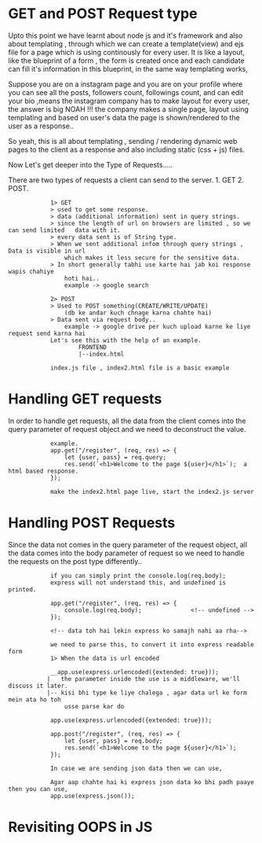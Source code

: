 # GET and POST Request type
Upto this point we have learnt about node js and it's framework and also about templating , through which we can create a template(view) and ejs file for a page which is using continously for every user.
It is like a layout, like the blueprint of a form , the form is created once and each candidate can fill it's information in this blueprint, in the same way templating works, 

Suppose you are on a instagram page and you are on your profile where you can see all the posts, followers count, followings count, and can edit your bio ,means the instagram company has to make layout for every user, the answer is big NOAH !!! the company makes a single page, layout using templating and based on user's data the page is shown/rendered to the user as a response..

So yeah, this is all about templating , sending / rendering dynamic web pages to the client as a response and also including static (css + js) files.

Now Let's get deeper into the Type of Requests.....

There are two types of requests a client can send to the server.
                1. GET  2. POST.

                1> GET
                > used to get some response.
                > data (additional information) sent in query strings.
                > since the length of url on browsers are limited , so we can send limited   data with it.
                > every data sent is of String type.
                > When we sent additional infom through query strings , Data is visible in url 
                    which makes it less secure for the sensitive data.
                > In short generally tabhi use karte hai jab koi response wapis chahiye 
                    hoti hai..
                    example -> google search

                2> POST 
                > Used to POST something(CREATE/WRITE/UPDATE)
                    (db ke andar kuch chnage karna chahte hai)
                > Data sent via request body..
                    example -> google drive per kuch upload karne ke liye request send karna hai
                Let's see this with the help of an example.
                        FRONTEND
                        |--index.html
                
                index.js file , index2.html file is a basic example 

# Handling GET requests
In order to handle get requests, all the data from the client comes into the query parameter of request object and we need to deconstruct the value.
                
                example.
                app.get("/register", (req, res) => {
                    let {user, pass} = req.query;
                    res.send(`<h1>Welcome to the page ${user}</h1>`);  a html based response.
                });

                make the index2.html page live, start the index2.js server

# Handling POST Requests
Since the data not comes in the query parameter of the request object, all the data comes into the body parameter of request so we need to handle the requests on the post type differently..

                if you can simply print the console.log(req.body);
                express will not understand this, and undefined is printed.

                app.get("/register", (req, res) => {
                    console.log(req.body);              <!-- undefined -->
                });
                
                <!-- data toh hai lekin express ko samajh nahi aa rha-->
                
                we need to parse this, to convert it into express readable form 
                1> When the data is url encoded

                __app.use(express.urlencoded({extended: true}));
               |   the parameter inside the use is a middleware, we'll discuss it later.
               |-- kisi bhi type ke liye chalega , agar data url ke form mein ata ho toh 
                    usse parse kar do   

                app.use(express.urlencoded({extended: true}));

                app.post("/register", (req, res) => {
                    let {user, pass} = req.body;
                    res.send(`<h1>Welcome to the page ${user}</h1>`);
                });

                In case we are sending json data then we can use,
                
                Agar aap chahte hai ki express json data ko bhi padh paaye then you can use,
                app.use(express.json()); 

# Revisiting OOPS in JS
